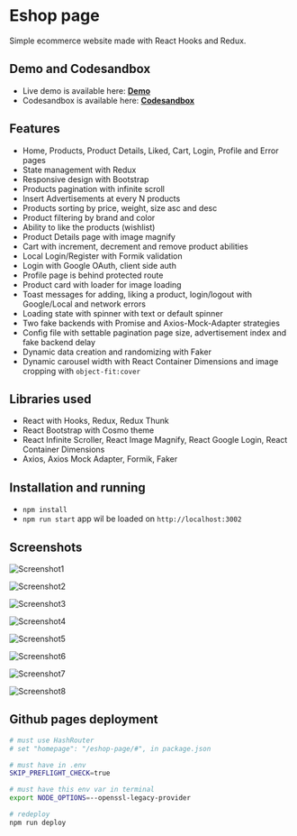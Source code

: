 # Eshop page

Simple ecommerce website made with React Hooks and Redux.

## Demo and Codesandbox

- Live demo is available here: **[Demo](https://nemanjam.github.io/eshop-page)**
- Codesandbox is available here: **[Codesandbox](https://codesandbox.io/s/github/nemanjam/eshop-page)**

## Features

- Home, Products, Product Details, Liked, Cart, Login, Profile and Error pages
- State management with Redux
- Responsive design with Bootstrap
- Products pagination with infinite scroll
- Insert Advertisements at every N products
- Products sorting by price, weight, size asc and desc
- Product filtering by brand and color
- Ability to like the products (wishlist)
- Product Details page with image magnify
- Cart with increment, decrement and remove product abilities
- Local Login/Register with Formik validation
- Login with Google OAuth, client side auth
- Profile page is behind protected route
- Product card with loader for image loading
- Toast messages for adding, liking a product, login/logout with Google/Local and network errors
- Loading state with spinner with text or default spinner
- Two fake backends with Promise and Axios-Mock-Adapter strategies
- Config file with settable pagination page size, advertisement index and fake backend delay
- Dynamic data creation and randomizing with Faker
- Dynamic carousel width with React Container Dimensions and image cropping with `object-fit:cover`

## Libraries used

- React with Hooks, Redux, Redux Thunk
- React Bootstrap with Cosmo theme
- React Infinite Scroller, React Image Magnify, React Google Login, React Container Dimensions
- Axios, Axios Mock Adapter, Formik, Faker

## Installation and running

- `npm install`
- `npm run start` app wil be loaded on `http://localhost:3002`

## Screenshots

![Screenshot1](/screenshots/Screenshot_1.png)

![Screenshot2](/screenshots/Screenshot_2.png)

![Screenshot3](/screenshots/Screenshot_3.png)

![Screenshot4](/screenshots/Screenshot_4.png)

![Screenshot5](/screenshots/Screenshot_5.png)

![Screenshot6](/screenshots/Screenshot_6.png)

![Screenshot7](/screenshots/Screenshot_7.png)

![Screenshot8](/screenshots/Screenshot_8.png)

## Github pages deployment

```bash
# must use HashRouter
# set "homepage": "/eshop-page/#", in package.json

# must have in .env
SKIP_PREFLIGHT_CHECK=true

# must have this env var in terminal
export NODE_OPTIONS=--openssl-legacy-provider

# redeploy
npm run deploy
```